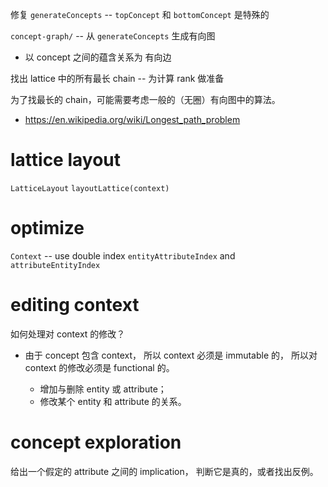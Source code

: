 修复 `generateConcepts` -- `topConcept` 和 `bottomConcept` 是特殊的

`concept-graph/` -- 从 `generateConcepts` 生成有向图

- 以 concept 之间的蕴含关系为 有向边

找出 lattice 中的所有最长 chain -- 为计算 rank 做准备

为了找最长的 chain，可能需要考虑一般的（无圈）有向图中的算法。

- https://en.wikipedia.org/wiki/Longest_path_problem

# lattice layout

`LatticeLayout`
`layoutLattice(context)`

# optimize

`Context` -- use double index `entityAttributeIndex` and `attributeEntityIndex`

# editing context

如何处理对 context 的修改？

- 由于 concept 包含 context，
  所以 context 必须是 immutable 的，
  所以对 context 的修改必须是 functional 的。

  - 增加与删除 entity 或 attribute；
  - 修改某个 entity 和 attribute 的关系。

# concept exploration

给出一个假定的 attribute 之间的 implication，
判断它是真的，或者找出反例。
